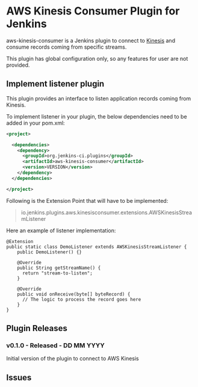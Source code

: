 AWS Kinesis Consumer Plugin for Jenkins
=======================================================

aws-kinesis-consumer is a Jenkins plugin to connect to [Kinesis](https://aws.amazon.com/kinesis/) and consume
records coming from specific streams.

This plugin has global configuration only, so any features for user are not provided.

Implement listener plugin
------------------------

This plugin provides an interface to listen application records coming from
Kinesis.

To implement listener in your plugin, the below dependencies need to be added in
your pom.xml:

```xml
<project>

  <dependencies>
    <dependency>
      <groupId>org.jenkins-ci.plugins</groupId>
      <artifactId>aws-kinesis-consumer</artifactId>
      <version>VERSION</version>
    </dependency>
  </dependencies>

</project>
```

Following is the Extension Point that will have to be implemented:

> io.jenkins.plugins.aws.kinesisconsumer.extensions.AWSKinesisStreamListener

Here an example of listener implementation:

    @Extension
    public static class DemoListener extends AWSKinesisStreamListener {
        public DemoListener() {}

        @Override
        public String getStreamName() {
          return "stream-to-listen";
        }

        @Override
        public void onReceive(byte[] byteRecord) {
          // The logic to process the record goes here
        }
    }

Plugin Releases
---

### v0.1.0 - Released - DD MM YYYY

Initial version of the plugin to connect to AWS Kinesis

Issues
---